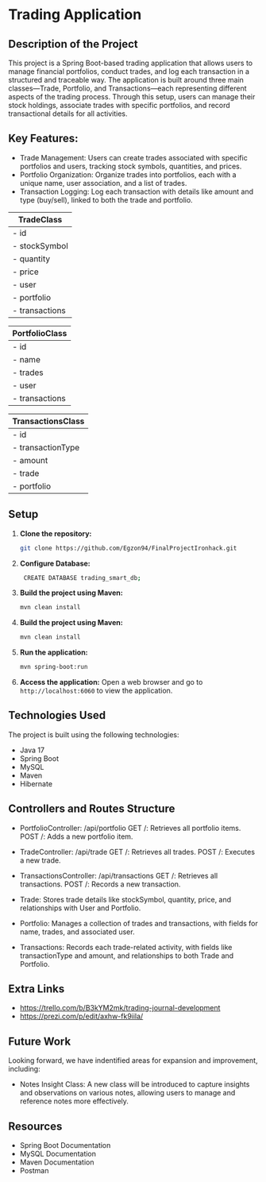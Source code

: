 # Trading Application

## Description of the Project

This project is a Spring Boot-based trading application that allows users to manage financial portfolios, conduct trades, and log each transaction in a structured and traceable way. The application is built around three main classes—Trade, Portfolio, and Transactions—each representing different aspects of the trading process. Through this setup, users can manage their stock holdings, associate trades with specific portfolios, and record transactional details for all activities.


## Key Features:

+ Trade Management: Users can create trades associated with specific portfolios and users, tracking stock symbols, 
  quantities, and prices.
+ Portfolio Organization: Organize trades into portfolios, each with a unique name, user association, and a list of 
  trades.
+ Transaction Logging: Log each transaction with details like amount and type (buy/sell), linked to both the trade 
  and portfolio.




|    TradeClass     |                                                             
|-------------------|
|  - id             |
|  - stockSymbol    |
|  - quantity       |
|  - price          |
|  - user           |
|  - portfolio      |
|  - transactions   |


|   PortfolioClass   |
|--------------------|
|  - id             |
|  - name           |
|  - trades         |
|  - user           |
|  - transactions    |

|  TransactionsClass    |
|-----------------------|
|  - id                 |
|  - transactionType    |
|  - amount             |
|  - trade              |
|  - portfolio          |


## Setup

1. **Clone the repository:**
   ```bash
   git clone https://github.com/Egzon94/FinalProjectIronhack.git
   ```

2. **Configure Database:**
   ```bash
    CREATE DATABASE trading_smart_db;
   ```


3. **Build the project using Maven:**
   ```bash
   mvn clean install
   ```

4. **Build the project using Maven:**
   ```bash
   mvn clean install
   ```

5. **Run the application:**
   ```bash
   mvn spring-boot:run
   ```

6. **Access the application:**
   Open a web browser and go to `http://localhost:6060` to view the application.

## Technologies Used
The project is built using the following technologies:
+ Java 17
+ Spring Boot
+ MySQL
+ Maven
+ Hibernate

## Controllers and Routes Structure
+ PortfolioController:
   /api/portfolio
GET /: Retrieves all portfolio items.
POST /: Adds a new portfolio item.


+ TradeController:
   /api/trade
GET /: Retrieves all trades.
POST /: Executes a new trade.

+ TransactionsController:
   /api/transactions
GET /: Retrieves all transactions.
POST /: Records a new transaction.


+ Trade: Stores trade details like stockSymbol, quantity, price, and relationships with User and Portfolio.
  
+ Portfolio: Manages a collection of trades and transactions, with fields for name, trades, and associated user.
  
+ Transactions: Records each trade-related activity, with fields like transactionType and amount, and relationships 
  to both Trade and Portfolio.
## Extra Links
+ https://trello.com/b/B3kYM2mk/trading-journal-development
+ https://prezi.com/p/edit/axhw-fk9iila/

## Future Work
Looking forward, we have indentified areas for expansion and improvement, including:
+ Notes Insight Class: A new class will be introduced to capture insights and observations on various notes, allowing users to manage and reference notes more effectively.

## Resources
+ Spring Boot Documentation
+ MySQL Documentation
+ Maven Documentation
+ Postman
